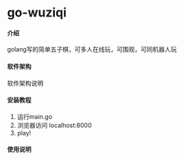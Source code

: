# go-wuziqi

#### 介绍
golang写的简单五子棋，可多人在线玩，可围观，可同机器人玩

#### 软件架构
软件架构说明


#### 安装教程

1.  运行main.go
2.  浏览器访问 localhost:8000
3.  play!

#### 使用说明

